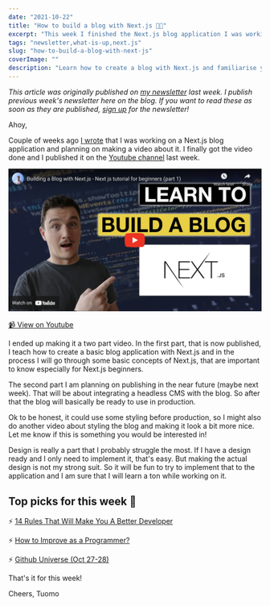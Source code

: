 ```yaml
---
date: "2021-10-22"
title: "How to build a blog with Next.js 👨‍💻"
excerpt: "This week I finished the Next.js blog application I was working on and published the video teaching the whole process on how to create a blog with Next.js."
tags: "newsletter,what-is-up,next.js"
slug: "how-to-build-a-blog-with-next-js"
coverImage: ""
description: "Learn how to create a blog with Next.js and familiarise yourself with Next.js basics."
---
```


_This article was originally published on [my newsletter](/newsletter) last week. I publish previous week's newsletter here on the blog. If you want to read these as soon as they are published, [sign up](/newsletter) for the newsletter!_

Ahoy,

Couple of weeks ago [I wrote](https://tuomokankaanpaa.com/blog/best-vs-code-features-learning-material-ui) that I was working on a Next.js blog application and planning on making a video about it. I finally got the video done and I published it on the [Youtube channel](www.youtube.com/tuomokankaanpaa) last week.

[
![VSCode can do that?!](./images/learn-to-build-a-blog-nextjs-yt-embed.png)
](https://www.youtube.com/watch?v=giHGL3ZppTQ)

[📹 View on Youtube](https://www.youtube.com/watch?v=giHGL3ZppTQ)

I ended up making it a two part video. In the first part, that is now published, I teach how to create a basic blog application with Next.js and in the process I will go through some basic concepts of Next.js, that are important to know especially for Next.js beginners.

The second part I am planning on publishing in the near future (maybe next week). That will be about integrating a headless CMS with the blog. So after that the blog will basically be ready to use in production.

Ok to be honest, it could use some styling before production, so I might also do another video about styling the blog and making it look a bit more nice. Let me know if this is something you would be interested in!

Design is really a part that I probably struggle the most. If I have a design ready and I only need to implement it, that's easy. But making the actual design is not my strong suit. So it will be fun to try to implement that to the application and I am sure that I will learn a ton while working on it.

## Top picks for this week 🎯

⚡ [14 Rules That Will Make You A Better Developer](https://medium.com/quick-code/14-important-rules-that-every-developer-should-follow-9839a574b59e)

⚡ [How to Improve as a Programmer?](https://medium.com/quick-code/15-tips-to-instantly-improve-as-a-programmer-9c9dde55471f)

⚡ [Github Universe (Oct 27-28)](https://www.githubuniverse.com/)

That's it for this week!

Cheers,
Tuomo
